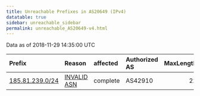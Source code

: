 ```yaml
---
title: Unreachable Prefixes in AS20649 (IPv4)
datatable: true
sidebar: unreachable_sidebar
permalink: unreachable_AS20649-v4.html
---
```


Data as of 2018-11-29 14:35:00 UTC


<div class="datatable-begin"></div>

| Prefix                                                   | Reason                                                                                                 | affected   | Authorized AS   |   MaxLength | Anchor                                         |   unreachable /24s |
|:---------------------------------------------------------|:-------------------------------------------------------------------------------------------------------|:-----------|:----------------|------------:|:-----------------------------------------------|-------------------:|
| [185.81.239.0/24](https://stat.ripe.net/185.81.239.0/24) | [INVALID ASN](https://rpki-validator.ripe.net/announcement-preview?asn=AS20649&prefix=185.81.239.0/24) | complete   | AS42910         |          22 | [RIPE](unreachable_RIPE_NCC_RPKI_Root-v4.html) |                  1 |

<div class="datatable-end"></div>